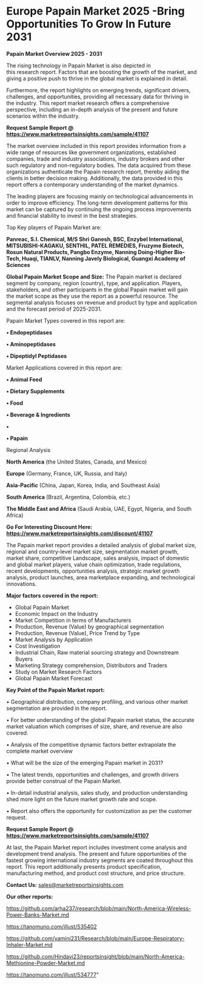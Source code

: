 # Europe Papain Market 2025 -Bring Opportunities To Grow In Future 2031

<Strong> Papain Market Overview 2025 - 2031</strong>

The rising technology in Papain Market is also depicted in this research report. Factors that are boosting the growth of the market, and giving a positive push to thrive in the global market is explained in detail.

Furthermore, the report highlights on emerging trends, significant drivers, challenges, and opportunities, providing all necessary data for thriving in the industry. This report market research offers a comprehensive perspective, including an in-depth analysis of the present and future scenarios within the industry.

<strong>Request Sample Report @ <a href=https://www.marketreportsinsights.com/sample/41107>https://www.marketreportsinsights.com/sample/41107</a></strong>

The market overview included in this report provides information from a wide range of resources like government organizations, established companies, trade and industry associations, industry brokers and other such regulatory and non-regulatory bodies. The data acquired from these organizations authenticate the Papain research report, thereby aiding the clients in better decision making. Additionally, the data provided in this report offers a contemporary understanding of the market dynamics.

The leading players are focusing mainly on technological advancements in order to improve efficiency. The long-term development patterns for this market can be captured by continuing the ongoing process improvements and financial stability to invest in the best strategies.

Top Key players of Papain Market are:

<strong>Panreac, S.I. Chemical, M/S Shri Ganesh, BSC, Enzybel International, MITSUBISHI-KAGAKU, SENTHIL, PATEL REMEDIES, Fruzyme Biotech, Rosun Natural Products, Pangbo Enzyme, Nanning Doing-Higher Bio-Tech, Huaqi, TIANLV, Nanning Javely Biological, Guangxi Academy of Sciences</strong>

<strong><b>Global Papain Market Scope and Size:</b></strong>
The Papain market is declared segment by company, region (country), type, and application. Players, stakeholders, and other participants in the global Papain market will gain the market scope as they use the report as a powerful resource. The segmental analysis focuses on revenue and product by type and application and the forecast period of 2025-2031.

Papain Market Types covered in this report are:

<strong>•  Endopeptidases

•  Aminopeptidases

•  Dipeptidyl Peptidases</strong>

Market Applications covered in this report are:

<strong>•  Animal Feed

•  Dietary Supplements

•  Food

•  Beverage & Ingredients

•  

•  Papain</strong> 

Regional Analysis

<strong>North America</strong> (the United States, Canada, and Mexico)

<strong>Europe</strong> (Germany, France, UK, Russia, and Italy)

<strong>Asia-Pacific</strong> (China, Japan, Korea, India, and Southeast Asia)

<strong>South America</strong> (Brazil, Argentina, Colombia, etc.)

<strong>The Middle East and Africa</strong> (Saudi Arabia, UAE, Egypt, Nigeria, and South Africa)

<strong>Go For Interesting Discount Here: <a href=https://www.marketreportsinsights.com/discount/41107>https://www.marketreportsinsights.com/discount/41107</a></strong>

The Papain market report provides a detailed analysis of global market size, regional and country-level market size, segmentation market growth, market share, competitive Landscape, sales analysis, impact of domestic and global market players, value chain optimization, trade regulations, recent developments, opportunities analysis, strategic market growth analysis, product launches, area marketplace expanding, and technological innovations.

<strong><b>Major factors covered in the report:</b></strong>
<ul>
  <li>Global Papain Market </li>
  <li>Economic Impact on the Industry</li>
  <li>Market Competition in terms of Manufacturers</li>
  <li>Production, Revenue (Value) by geographical segmentation</li>
  <li>Production, Revenue (Value), Price Trend by Type</li>
  <li>Market Analysis by Application</li>
  <li>Cost Investigation</li>
  <li>Industrial Chain, Raw material sourcing strategy and Downstream Buyers</li>
  <li>Marketing Strategy comprehension, Distributors and Traders</li>
  <li>Study on Market Research Factors</li>
  <li>Global Papain Market Forecast</li>
</ul>

<strong><b>Key Point of the Papain Market report:</b></strong>

• Geographical distribution, company profiling, and various other market segmentation are provided in the report.

• For better understanding of the global Papain market status, the accurate market valuation which comprises of size, share, and revenue are also covered.

• Analysis of the competitive dynamic factors better extrapolate the complete market overview

• What will be the size of the emerging Papain market in 2031?

• The latest trends, opportunities and challenges, and growth drivers provide better construal of the Papain Market.

• In-detail industrial analysis, sales study, and production understanding shed more light on the future market growth rate and scope.

• Report also offers the opportunity for customization as per the customer request.

<strong>Request Sample Report @ <a href=https://www.marketreportsinsights.com/sample/41107>https://www.marketreportsinsights.com/sample/41107</a></strong>

At last, the Papain Market report includes investment come analysis and development trend analysis. The present and future opportunities of the fastest growing international industry segments are coated throughout this report. This report additionally presents product specification, manufacturing method, and product cost structure, and price structure.

<strong>Contact Us:</strong>
sales@marketreportsinsights.com

<strong>Our other reports:</strong>

<a href=https://github.com/arha237/research/blob/main/North-America-Wireless-Power-Banks-Market.md>https://github.com/arha237/research/blob/main/North-America-Wireless-Power-Banks-Market.md</a>

<a href=https://tanomuno.com/illust/535402>https://tanomuno.com/illust/535402</a>

<a href=https://github.com/yamini231/Research/blob/main/Europe-Respiratory-Inhaler-Market.md>https://github.com/yamini231/Research/blob/main/Europe-Respiratory-Inhaler-Market.md</a>

<a href=https://github.com/Hindavi23/reportsinsight/blob/main/North-America-Methionine-Powder-Market.md>https://github.com/Hindavi23/reportsinsight/blob/main/North-America-Methionine-Powder-Market.md</a>

<a href=https://tanomuno.com/illust/534777>https://tanomuno.com/illust/534777</a>"
